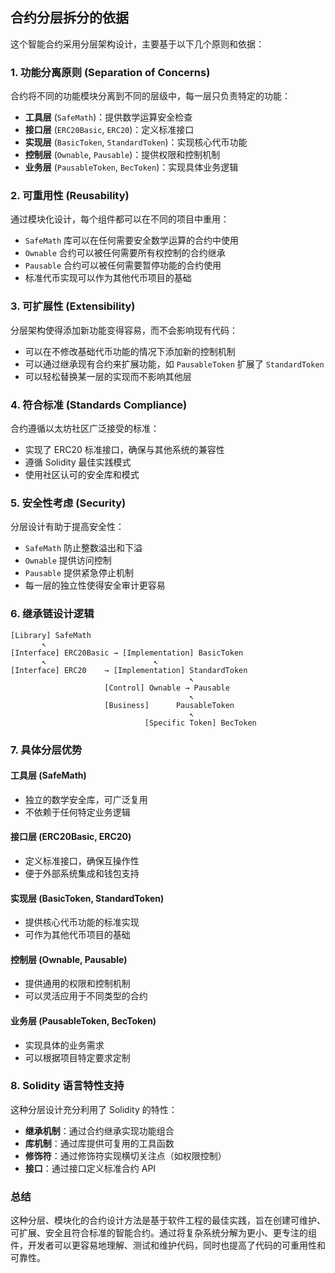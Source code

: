 ## 合约分层拆分的依据

这个智能合约采用分层架构设计，主要基于以下几个原则和依据：

### 1. 功能分离原则 (Separation of Concerns)

合约将不同的功能模块分离到不同的层级中，每一层只负责特定的功能：

- **工具层** (`SafeMath`)：提供数学运算安全检查
- **接口层** (`ERC20Basic`, `ERC20`)：定义标准接口
- **实现层** (`BasicToken`, `StandardToken`)：实现核心代币功能
- **控制层** (`Ownable`, `Pausable`)：提供权限和控制机制
- **业务层** (`PausableToken`, `BecToken`)：实现具体业务逻辑

### 2. 可重用性 (Reusability)

通过模块化设计，每个组件都可以在不同的项目中重用：

- `SafeMath` 库可以在任何需要安全数学运算的合约中使用
- `Ownable` 合约可以被任何需要所有权控制的合约继承
- `Pausable` 合约可以被任何需要暂停功能的合约使用
- 标准代币实现可以作为其他代币项目的基础

### 3. 可扩展性 (Extensibility)

分层架构使得添加新功能变得容易，而不会影响现有代码：

- 可以在不修改基础代币功能的情况下添加新的控制机制
- 可以通过继承现有合约来扩展功能，如 `PausableToken` 扩展了 `StandardToken`
- 可以轻松替换某一层的实现而不影响其他层

### 4. 符合标准 (Standards Compliance)

合约遵循以太坊社区广泛接受的标准：

- 实现了 ERC20 标准接口，确保与其他系统的兼容性
- 遵循 Solidity 最佳实践模式
- 使用社区认可的安全库和模式

### 5. 安全性考虑 (Security)

分层设计有助于提高安全性：

- `SafeMath` 防止整数溢出和下溢
- `Ownable` 提供访问控制
- `Pausable` 提供紧急停止机制
- 每一层的独立性使得安全审计更容易

### 6. 继承链设计逻辑

```
[Library] SafeMath
       ↖
[Interface] ERC20Basic → [Implementation] BasicToken
       ↖                        ↖
[Interface] ERC20    → [Implementation] StandardToken
                                        ↖
                     [Control] Ownable → Pausable
                                        ↖
                     [Business]      PausableToken
                                        ↖
                              [Specific Token] BecToken
```

### 7. 具体分层优势

#### 工具层 (SafeMath)
- 独立的数学安全库，可广泛复用
- 不依赖于任何特定业务逻辑

#### 接口层 (ERC20Basic, ERC20)
- 定义标准接口，确保互操作性
- 便于外部系统集成和钱包支持

#### 实现层 (BasicToken, StandardToken)
- 提供核心代币功能的标准实现
- 可作为其他代币项目的基础

#### 控制层 (Ownable, Pausable)
- 提供通用的权限和控制机制
- 可以灵活应用于不同类型的合约

#### 业务层 (PausableToken, BecToken)
- 实现具体的业务需求
- 可以根据项目特定要求定制

### 8. Solidity 语言特性支持

这种分层设计充分利用了 Solidity 的特性：

- **继承机制**：通过合约继承实现功能组合
- **库机制**：通过库提供可复用的工具函数
- **修饰符**：通过修饰符实现横切关注点（如权限控制）
- **接口**：通过接口定义标准合约 API

### 总结

这种分层、模块化的合约设计方法是基于软件工程的最佳实践，旨在创建可维护、可扩展、安全且符合标准的智能合约。通过将复杂系统分解为更小、更专注的组件，开发者可以更容易地理解、测试和维护代码，同时也提高了代码的可重用性和可靠性。